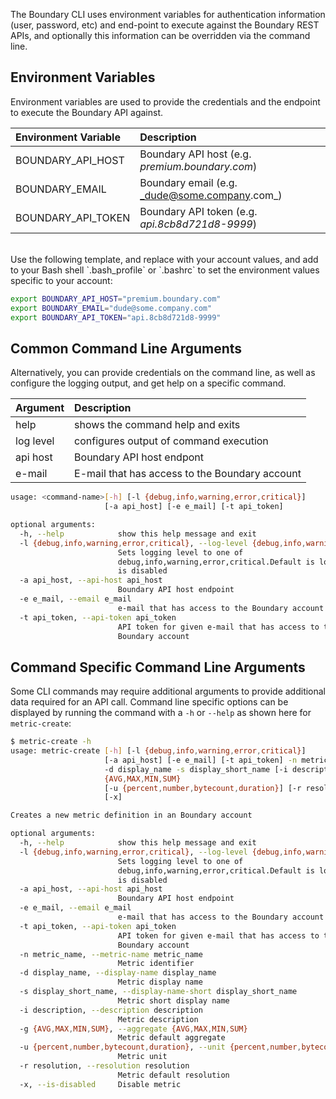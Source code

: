 The Boundary CLI uses environment variables for authentication information (user, password, etc) and end-point 
to execute against the Boundary REST APIs, and optionally this information can be overridden via the command line.

## Environment Variables

Environment variables are used to provide the credentials and the endpoint to execute the Boundary API against.

| Environment Variable | Description                                    |
|:---------------------|:-----------------------------------------------|
| BOUNDARY\_API\_HOST  | Boundary API host  (e.g. _premium.boundary.com_) |
| BOUNDARY\_EMAIL      | Boundary email     (e.g. _dude@some.company.com_)|
| BOUNDARY\_API\_TOKEN | Boundary API token (e.g. _api.8cb8d721d8-9999_)  |

</br>
Use the following template, and replace with your account values, and add to your Bash shell `.bash_profile` or
`.bashrc` to set the environment values specific to your account:

```bash
export BOUNDARY_API_HOST="premium.boundary.com"
export BOUNDARY_EMAIL="dude@some.company.com"
export BOUNDARY_API_TOKEN="api.8cb8d721d8-9999"
```


## Common Command Line Arguments

Alternatively, you can provide credentials on the command line, as well as configure the logging output,
and get help on a specific command.

| Argument | Description                                    |
|:---------|:-----------------------------------------------|
|help      | shows the command help and exits               |
|log level | configures output of command execution         |
|api host  | Boundary API host endpont                      |
|e-mail    | E-mail that has access to the Boundary account |


```bash
usage: <command-name>[-h] [-l {debug,info,warning,error,critical}]
                     [-a api_host] [-e e_mail] [-t api_token]

optional arguments:
  -h, --help            show this help message and exit
  -l {debug,info,warning,error,critical}, --log-level {debug,info,warning,error,critical}
                        Sets logging level to one of
                        debug,info,warning,error,critical.Default is logging
                        is disabled
  -a api_host, --api-host api_host
                        Boundary API host endpoint
  -e e_mail, --email e_mail
                        e-mail that has access to the Boundary account
  -t api_token, --api-token api_token
                        API token for given e-mail that has access to the
                        Boundary account
```

## Command Specific Command Line Arguments

Some CLI commands may require additional arguments to provide additional data required for an API call.
Command line specific options can be displayed by running the command
with a `-h` or `--help` as shown here for `metric-create`:

```bash
$ metric-create -h
usage: metric-create [-h] [-l {debug,info,warning,error,critical}]
                     [-a api_host] [-e e_mail] [-t api_token] -n metric_name
                     -d display_name -s display_short_name [-i description] -g
                     {AVG,MAX,MIN,SUM}
                     [-u {percent,number,bytecount,duration}] [-r resolution]
                     [-x]

Creates a new metric definition in an Boundary account

optional arguments:
  -h, --help            show this help message and exit
  -l {debug,info,warning,error,critical}, --log-level {debug,info,warning,error,critical}
                        Sets logging level to one of
                        debug,info,warning,error,critical.Default is logging
                        is disabled
  -a api_host, --api-host api_host
                        Boundary API host endpoint
  -e e_mail, --email e_mail
                        e-mail that has access to the Boundary account
  -t api_token, --api-token api_token
                        API token for given e-mail that has access to the
                        Boundary account
  -n metric_name, --metric-name metric_name
                        Metric identifier
  -d display_name, --display-name display_name
                        Metric display name
  -s display_short_name, --display-name-short display_short_name
                        Metric short display name
  -i description, --description description
                        Metric description
  -g {AVG,MAX,MIN,SUM}, --aggregate {AVG,MAX,MIN,SUM}
                        Metric default aggregate
  -u {percent,number,bytecount,duration}, --unit {percent,number,bytecount,duration}
                        Metric unit
  -r resolution, --resolution resolution
                        Metric default resolution
  -x, --is-disabled     Disable metric
```
